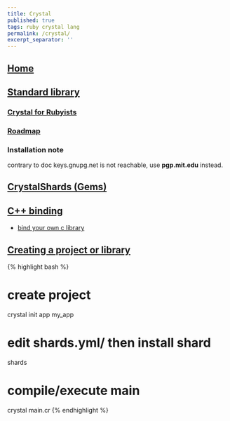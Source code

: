 ```yaml
---
title: Crystal
published: true
tags: ruby crystal lang
permalink: /crystal/
excerpt_separator: ''
---
```

## [Home](https://crystal-lang.org/)

## [Standard library](https://crystal-lang.org/api/0.26.0/)


### [Crystal for Rubyists](http://www.crystalforrubyists.com/book/index.html)

### [Roadmap](https://github.com/crystal-lang/crystal/wiki/Roadmap)

### Installation note
contrary to doc keys.gnupg.net is not reachable,
use **pgp.mit.edu** instead.

## [CrystalShards (Gems)](http://crystalshards.xyz/?sort=updated&page=1)


## [C++ binding](https://www.reddit.com/r/crystal_programming/comments/68ga9z/binding_to_c_libraries/)
- [bind your own c library](https://medium.com/@cfsamson/how-to-bind-your-own-c-library-to-crystal-fec9686598b7)

## [Creating a project or library](https://crystal-lang.org/docs/using_the_compiler/)

{% highlight bash %}
# create project
crystal init app my_app
# edit shards.yml/ then install shard
shards
# compile/execute main
crystal main.cr
{% endhighlight %}
